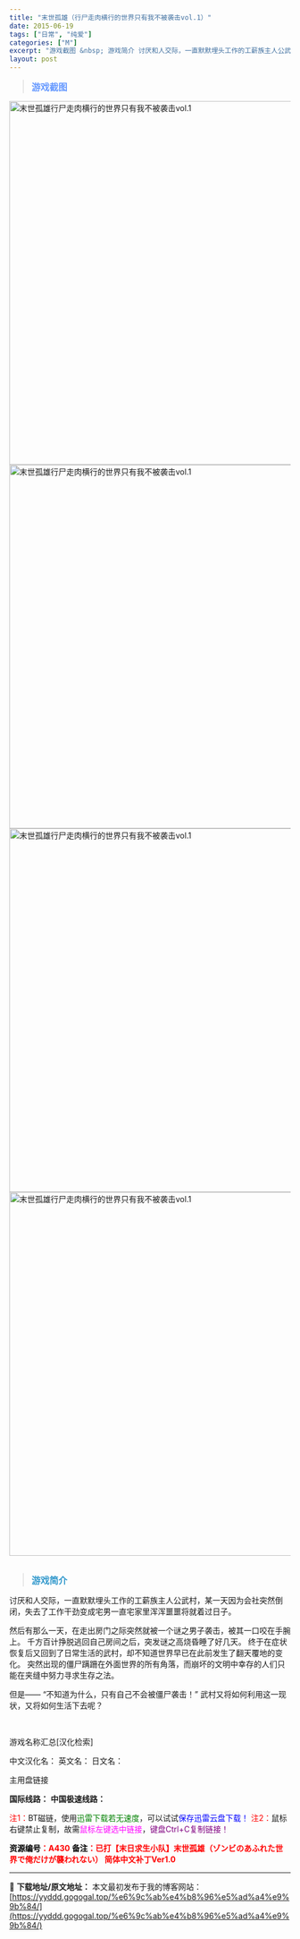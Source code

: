 ```yaml
---
title: "末世孤雄（行尸走肉横行的世界只有我不被袭击vol.1）"
date: 2015-06-19
tags: ["日常", "纯爱"]
categories: ["M"]
excerpt: "游戏截图 &nbsp; 游戏简介 讨厌和人交际，一直默默埋头工作的工薪族主人公武村，某一天因为会社突然倒闭，失去了工作干劲变成宅男一直宅家里浑浑噩噩将就着过日子。 然后有那么一天，在走出房门之际突然就被一个谜之男子袭击，被其一口咬在手腕上。 千方百计挣脱逃回自己房间之后，突发谜之高烧昏睡了好几天。 &hellip;"
layout: post
---
```


<div>
<blockquote><b><span style="font-size: 12pt; color: #6699ff;">游戏截图</span></b></blockquote>
<div><img title="点击放大" src="https://yyddd.gogogal.top/wp-content/uploads/2025/04/20250430_6811ea6778609.webp" alt="末世孤雄行尸走肉横行的世界只有我不被袭击vol.1" width="650" /></div>
<div><img title="点击放大" src="https://yyddd.gogogal.top/wp-content/uploads/2025/04/20250430_6811ea68b425b.webp" alt="末世孤雄行尸走肉横行的世界只有我不被袭击vol.1" width="650" /></div>
<div><img title="点击放大" src="https://yyddd.gogogal.top/wp-content/uploads/2025/04/20250430_6811ea6a1fb4c.webp" alt="末世孤雄行尸走肉横行的世界只有我不被袭击vol.1" width="650" /></div>
<div><img title="点击放大" src="https://yyddd.gogogal.top/wp-content/uploads/2025/04/20250430_6811ea6ce38fa.webp" alt="末世孤雄行尸走肉横行的世界只有我不被袭击vol.1" width="650" /></div>
&nbsp;
<blockquote><b><span style="font-size: 12pt; color: #3399cc;">游戏简介</span></b></blockquote>
<div>讨厌和人交际，一直默默埋头工作的工薪族主人公武村，某一天因为会社突然倒闭，失去了工作干劲变成宅男一直宅家里浑浑噩噩将就着过日子。

然后有那么一天，在走出房门之际突然就被一个谜之男子袭击，被其一口咬在手腕上。
千方百计挣脱逃回自己房间之后，突发谜之高烧昏睡了好几天。
终于在症状恢复后又回到了日常生活的武村，却不知道世界早已在此前发生了翻天覆地的变化。
突然出现的僵尸蹒跚在外面世界的所有角落，而崩坏的文明中幸存的人们只能在夹缝中努力寻求生存之法。

但是——
“不知道为什么，只有自己不会被僵尸袭击！”
武村又将如何利用这一现状，又将如何生活下去呢？</div>
&nbsp;

游戏名称汇总[汉化检索]

中文汉化名：
英文名：
日文名：
</div>
<div class="panel panel-primary">
<div class="panel-heading">主用盘链接</div>
<div class="panel-body">

<b>国际线路：</b>
<b>中国极速线路：</b>


<span style="color: #ff0000;">注1：</span>BT磁链，使用<span style="color: #008000;">迅雷下载若无速度</span>，可以试试<span style="color: #0000ff;">保存迅雷云盘下载！</span>
<span style="color: #ff0000;">注2：</span>鼠标右键禁止复制，故需<span style="color: #ff00ff;">鼠标左键选中链接</span>，<span style="color: #800080;">键盘Ctrl+C复制链接！</span>

</div>
<div class="panel-footer"><span style="color: #ff0000;"><b><span style="color: #000000;">资源编号</span>：A430</b></span>
<span style="color: #ff0000;"><b><span style="color: #000000;">备注</span>：已打【末日求生小队】末世孤雄（ゾンビのあふれた世界で俺だけが襲われない） 简体中文补丁Ver1.0</b></span></div>
</div>

---
📖 **下载地址/原文地址：** 本文最初发布于我的博客网站：[https://yyddd.gogogal.top/%e6%9c%ab%e4%b8%96%e5%ad%a4%e9%9b%84/](https://yyddd.gogogal.top/%e6%9c%ab%e4%b8%96%e5%ad%a4%e9%9b%84/)

